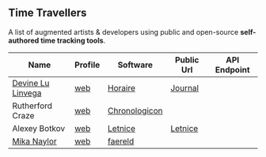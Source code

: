## Time Travellers

A list of augmented artists & developers using public and open-source **self-authored time tracking tools**.

Name | Profile | Software | Public Url | API Endpoint
-----|---------|----------|------------|--------------
[Devine Lu Linvega](https://github.com/neauoire) | [web](https://wiki.xxiivv.com) | [Horaire](https://wiki.xxiivv.com/Horaire) | [Journal](https://wiki.xxiivv.com/Journal)
Rutherford Craze | [web](https://craze.co.uk) | [Chronologicon](https://craze.co.uk/chronologicon)
Alexey Botkov | [web](https://nomand.co) | [Letnice](https://github.com/nomand/Letnice) | [Letnice](https://nomand.github.io/Letnice)
[Mika Naylor](https://github.com/autophagy) | [web](http://autophagy.io/) | [faereld](https://github.com/autophagy/faereld)
